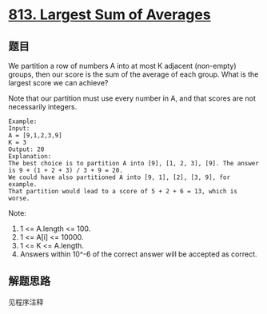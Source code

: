 # [813. Largest Sum of Averages](https://leetcode-cn.com/problems/largest-sum-of-averages/)

## 题目

We partition a row of numbers A into at most K adjacent (non-empty) groups, then our score is the sum of the average of each group. What is the largest score we can achieve?

Note that our partition must use every number in A, and that scores are not necessarily integers.

```text
Example:
Input:
A = [9,1,2,3,9]
K = 3
Output: 20
Explanation:
The best choice is to partition A into [9], [1, 2, 3], [9]. The answer is 9 + (1 + 2 + 3) / 3 + 9 = 20.
We could have also partitioned A into [9, 1], [2], [3, 9], for example.
That partition would lead to a score of 5 + 2 + 6 = 13, which is worse.
```

Note:

1. 1 <= A.length <= 100.
1. 1 <= A[i] <= 10000.
1. 1 <= K <= A.length.
1. Answers within 10^-6 of the correct answer will be accepted as correct.

## 解题思路

见程序注释
